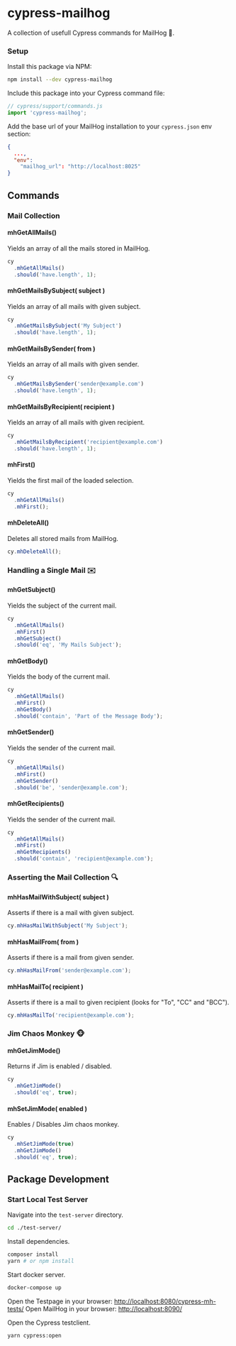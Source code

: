 # cypress-mailhog

A collection of usefull Cypress commands for MailHog 🐗.

### Setup
Install this package via NPM:
```bash
npm install --dev cypress-mailhog
```

Include this package into your Cypress command file:
```JavaScript
// cypress/support/commands.js
import 'cypress-mailhog';
```

Add the base url of your MailHog installation to your `cypress.json` env section:
```json
{
  ...,
  "env": 
    "mailhog_url": "http://localhost:8025"
}
```


## Commands
### Mail Collection
#### mhGetAllMails() 
Yields an array of all the mails stored in MailHog.
```JavaScript
cy
  .mhGetAllMails()
  .should('have.length', 1);
```
#### mhGetMailsBySubject( subject ) 
Yields an array of all mails with given subject.
```JavaScript
cy
  .mhGetMailsBySubject('My Subject')
  .should('have.length', 1);
```
#### mhGetMailsBySender( from ) 
Yields an array of all mails with given sender.
```JavaScript
cy
  .mhGetMailsBySender('sender@example.com')
  .should('have.length', 1);
```
#### mhGetMailsByRecipient( recipient ) 
Yields an array of all mails with given recipient.
```JavaScript
cy
  .mhGetMailsByRecipient('recipient@example.com')
  .should('have.length', 1);
```
#### mhFirst()
Yields the first mail of the loaded selection.
```JavaScript
cy
  .mhGetAllMails()
  .mhFirst();
``` 
#### mhDeleteAll()
Deletes all stored mails from MailHog.
```JavaScript
cy.mhDeleteAll();
``` 


### Handling a Single Mail ✉️
#### mhGetSubject()
Yields the subject of the current mail.
```JavaScript
cy
  .mhGetAllMails()
  .mhFirst()
  .mhGetSubject()
  .should('eq', 'My Mails Subject');
``` 
#### mhGetBody()
Yields the body of the current mail.
```JavaScript
cy
  .mhGetAllMails()
  .mhFirst()
  .mhGetBody()
  .should('contain', 'Part of the Message Body');
``` 
#### mhGetSender()
Yields the sender of the current mail.
```JavaScript
cy
  .mhGetAllMails()
  .mhFirst()
  .mhGetSender()
  .should('be', 'sender@example.com');
``` 
#### mhGetRecipients()
Yields the sender of the current mail.
```JavaScript
cy
  .mhGetAllMails()
  .mhFirst()
  .mhGetRecipients()
  .should('contain', 'recipient@example.com');
``` 


### Asserting the Mail Collection 🔍
#### mhHasMailWithSubject( subject )
Asserts if there is a mail with given subject.
```JavaScript
cy.mhHasMailWithSubject('My Subject');
``` 
#### mhHasMailFrom( from )
Asserts if there is a mail from given sender.
```JavaScript
cy.mhHasMailFrom('sender@example.com');
``` 
#### mhHasMailTo( recipient )
Asserts if there is a mail to given recipient (looks for "To", "CC" and "BCC").
```JavaScript
cy.mhHasMailTo('recipient@example.com');
``` 


### Jim Chaos Monkey 🐵
#### mhGetJimMode()
Returns if Jim is enabled / disabled.
```JavaScript
cy
  .mhGetJimMode()
  .should('eq', true);
```
#### mhSetJimMode( enabled )
Enables / Disables Jim chaos monkey.
```JavaScript
cy
  .mhSetJimMode(true)
  .mhGetJimMode()
  .should('eq', true);
```


## Package Development
### Start Local Test Server

Navigate into the `test-server` directory.
```bash
cd ./test-server/
```

Install dependencies.
```bash
composer install
yarn # or npm install
```

Start docker server.
```bash
docker-compose up
```
Open the Testpage in your browser: [http://localhost:8080/cypress-mh-tests/](http://localhost:8080/cypress-mc-tests/)
Open MailHog in your browser: [http://localhost:8090/](http://localhost:8090/)

Open the Cypress testclient.
```bash
yarn cypress:open
```
